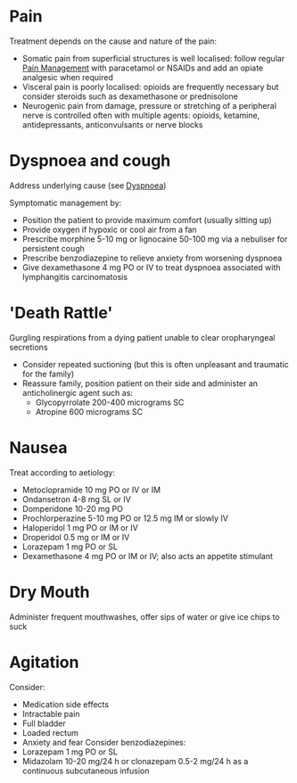 # Pain
Treatment depends on the cause and nature of the pain:
- Somatic pain from superficial structures is well localised: follow regular [Pain Management](01%20Disciplines/Clinical/Topics/Pain%20Management.md) with paracetamol or NSAIDs and add an opiate analgesic when required
- Visceral pain is poorly localised: opioids are frequently necessary but consider steroids such as dexamethasone or prednisolone
- Neurogenic pain from damage, pressure or stretching of a peripheral nerve is controlled often with multiple agents: opioids, ketamine, antidepressants, anticonvulsants or nerve blocks
# Dyspnoea and cough
Address underlying cause (see [Dyspnoea](01%20Disciplines/Respiratory/Presenting%20Complaints/Shortness%20of%20Breath.md))

Symptomatic management by:
- Position the patient to provide maximum comfort (usually sitting up)
- Provide oxygen if hypoxic or cool air from a fan
- Prescribe morphine 5-10 mg or lignocaine 50-100 mg via a nebuliser for persistent cough
- Prescribe benzodiazepine to relieve anxiety from worsening dyspnoea
- Give dexamethasone 4 mg PO or IV to treat dyspnoea associated with lymphangitis carcinomatosis
# 'Death Rattle'
Gurgling respirations from a dying patient unable to clear oropharyngeal secretions
- Consider repeated suctioning (but this is often unpleasant and traumatic for the family)
- Reassure family, position patient on their side and administer an anticholinergic agent such as:
	- Glycopyrrolate 200-400 micrograms SC
	- Atropine 600 micrograms SC
# Nausea
Treat according to aetiology:
- Metoclopramide 10 mg PO or IV or IM
- Ondansetron 4-8 mg SL or IV
- Domperidone 10-20 mg PO
- Prochlorperazine 5-10 mg PO or 12.5 mg IM or slowly IV
- Haloperidol 1 mg PO or IM or IV
- Droperidol 0.5 mg or IM or IV
- Lorazepam 1 mg PO or SL
- Dexamethasone 4 mg PO or IM or IV; also acts an appetite stimulant
# Dry Mouth
Administer frequent mouthwashes, offer sips of water or give ice chips to suck
# Agitation
Consider:
- Medication side effects
- Intractable pain
- Full bladder
- Loaded rectum
- Anxiety and fear
Consider benzodiazepines:
- Lorazepam 1 mg PO or SL
- Midazolam 10-20 mg/24 h or clonazepam 0.5-2 mg/24 h as a continuous subcutaneous infusion